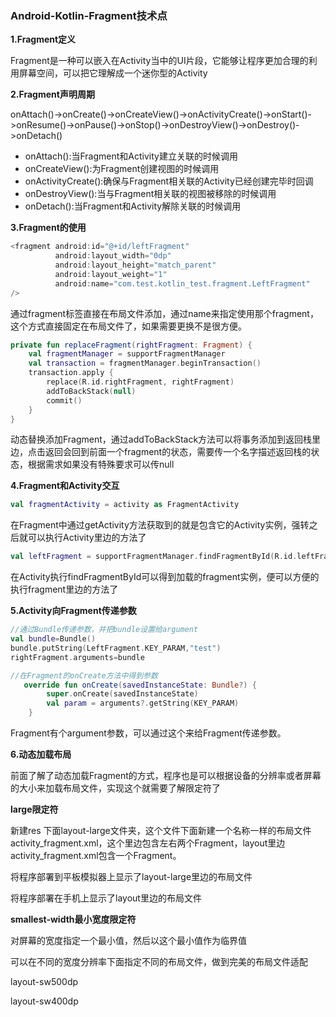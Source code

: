 ### Android-Kotlin-Fragment技术点

**1.Fragment定义**

Fragment是一种可以嵌入在Activity当中的UI片段，它能够让程序更加合理的利用屏幕空间，可以把它理解成一个迷你型的Activity



**2.Fragment声明周期**

onAttach()->onCreate()->onCreateView()->onActivityCreate()->onStart()->onResume()->onPause()->onStop()->onDestroyView()->onDestroy()->onDetach()

* onAttach():当Fragment和Activity建立关联的时候调用
* onCreateView():为Fragment创建视图的时候调用
* onActivityCreate():确保与Fragment相关联的Activity已经创建完毕时回调
* onDestroyView():当与Fragment相关联的视图被移除的时候调用
* onDetach():当Fragment和Activity解除关联的时候调用



**3.Fragment的使用**

```kotlin
<fragment android:id="@+id/leftFragment"
          android:layout_width="0dp"
          android:layout_height="match_parent"
          android:layout_weight="1"
          android:name="com.test.kotlin_test.fragment.LeftFragment"
/>
```

通过fragment标签直接在布局文件添加，通过name来指定使用那个fragment，这个方式直接固定在布局文件了，如果需要更换不是很方便。



```kotlin
private fun replaceFragment(rightFragment: Fragment) {
    val fragmentManager = supportFragmentManager
    val transaction = fragmentManager.beginTransaction()
    transaction.apply {
        replace(R.id.rightFragment, rightFragment)
        addToBackStack(null)
        commit()
    }
}
```

动态替换添加Fragment，通过addToBackStack方法可以将事务添加到返回栈里边，点击返回会回到前面一个fragment的状态，需要传一个名字描述返回栈的状态，根据需求如果没有特殊要求可以传null



**4.Fragment和Activity交互**

```Kotlin
val fragmentActivity = activity as FragmentActivity
```

在Fragment中通过getActivity方法获取到的就是包含它的Activity实例，强转之后就可以执行Activity里边的方法了



```Kotlin
val leftFragment = supportFragmentManager.findFragmentById(R.id.leftFragment) as LeftFragment
```

在Activity执行findFragmentById可以得到加载的fragment实例，便可以方便的执行fragment里边的方法了



**5.Activity向Fragment传递参数**

```kotlin
//通过Bundle传递参数，并把bundle设置给argument
val bundle=Bundle()
bundle.putString(LeftFragment.KEY_PARAM,"test")
rightFragment.arguments=bundle

//在Fragment的onCreate方法中得到参数
   override fun onCreate(savedInstanceState: Bundle?) {
        super.onCreate(savedInstanceState)
        val param = arguments?.getString(KEY_PARAM)
    }
```

Fragment有个argument参数，可以通过这个来给Fragment传递参数。



**6.动态加载布局**

前面了解了动态加载Fragment的方式，程序也是可以根据设备的分辨率或者屏幕的大小来加载布局文件，实现这个就需要了解限定符了



**large限定符**

新建res 下面layout-large文件夹，这个文件下面新建一个名称一样的布局文件activity_fragment.xml，这个里边包含左右两个Fragment，layout里边activity_fragment.xml包含一个Fragment。

将程序部署到平板模拟器上显示了layout-large里边的布局文件

将程序部署在手机上显示了layout里边的布局文件



**smallest-width最小宽度限定符**

对屏幕的宽度指定一个最小值，然后以这个最小值作为临界值

可以在不同的宽度分辨率下面指定不同的布局文件，做到完美的布局文件适配

layout-sw500dp 

layout-sw400dp




